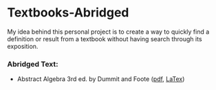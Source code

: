 # Textbooks-Abridged

My idea behind this personal project is to create a way to quickly find a definition or result from a textbook without having search through its exposition. 

### Abridged Text:
- Abstract Algebra 3rd ed. by Dummit and Foote ([pdf](Abstract%20Algebra%203rd%20Ed.%20by%20Dummit%20and%20Foote/main.pdf), [LaTex](https://github.com/JWD-999/Textbooks-Abridged/tree/main/Abstract%20Algebra%203rd%20Ed.%20by%20Dummit%20and%20Foote))